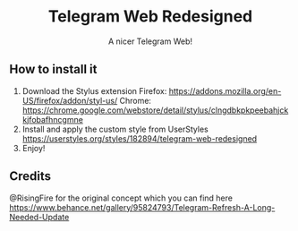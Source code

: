 <div align="center">
    <h1>Telegram Web Redesigned</h1>
    <p>A nicer Telegram Web!</p>
</div>

## How to install it
1. Download the Stylus extension
    Firefox: https://addons.mozilla.org/en-US/firefox/addon/styl-us/
    Chrome: https://chrome.google.com/webstore/detail/stylus/clngdbkpkpeebahjckkjfobafhncgmne
2. Install and apply the custom style from
    UserStyles https://userstyles.org/styles/182894/telegram-web-redesigned
3. Enjoy!

## Credits
@RisingFire for the original concept which you can find here https://www.behance.net/gallery/95824793/Telegram-Refresh-A-Long-Needed-Update
